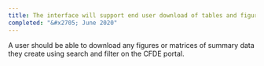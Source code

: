 ```yaml
---
title: The interface will support end user download of tables and figures in common formats
completed: "&#x2705; June 2020"
---
```


A user should be able to download any figures or matrices of summary data they create using search and filter on the CFDE portal.
